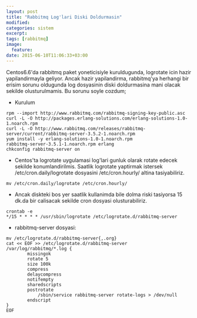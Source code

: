 ```yaml
---
layout: post
title: "Rabbitmq Log'lari Diski Doldurmasin"
modified:
categories: sistem
excerpt:
tags: [rabbitmq]
image:
  feature:
date: 2015-06-10T11:06:33+03:00
---
```


Centos6.6'da rabbitmq paket yoneticisiyle kuruldugunda, logrotate icin hazir
yapilandirmayla geliyor. Ancak hazir yapilandirma, rabbitmq'ya herhangi bir erisim sorunu oldugunda log dosyasinin diski doldurmasina mani olacak sekilde olusturulmamis. Bu sorunu soyle cozdum;

* Kurulum

~~~
rpm --import http://www.rabbitmq.com/rabbitmq-signing-key-public.asc
curl -L -O http://packages.erlang-solutions.com/erlang-solutions-1.0-1.noarch.rpm
curl -L -O http://www.rabbitmq.com/releases/rabbitmq-server/current/rabbitmq-server-3.5.2-1.noarch.rpm
yum install -y erlang-solutions-1.0-1.noarch.rpm
rabbitmq-server-3.5.1-1.noarch.rpm erlang
chkconfig rabbitmq-server on
~~~


* Centos'ta logrotate uygulamasi log'lari gunluk olarak rotate edecek sekilde
  konumlandirilmis. Saatlik logrotate yaptirmak istersek
  /etc/cron.daily/logrotate dosyasini /etc/cron.hourly/ altina tasiyabiliriz.

~~~
mv /etc/cron.daily/logrotate /etc/cron.hourly/ 
~~~

* Ancak diskteki bos yer saatlik kullanimda bile dolma riski tasiyorsa 15 dk.da
  bir calisacak sekilde cron dosyasi olusturabiliriz.

~~~
crontab -e
*/15 * * * * /usr/sbin/logrotate /etc/logrotate.d/rabbitmq-server
~~~

* rabbitmq-server dosyasi:

~~~
mv /etc/logrotate.d/rabbitmq-server{,.org}
cat << EOF >> /etc/logrotate.d/rabbitmq-server
/var/log/rabbitmq/*.log {
        missingok
        rotate 5
        size 100k
        compress
        delaycompress
        notifempty
        sharedscripts
        postrotate
            /sbin/service rabbitmq-server rotate-logs > /dev/null
        endscript
}
EOF
~~~
